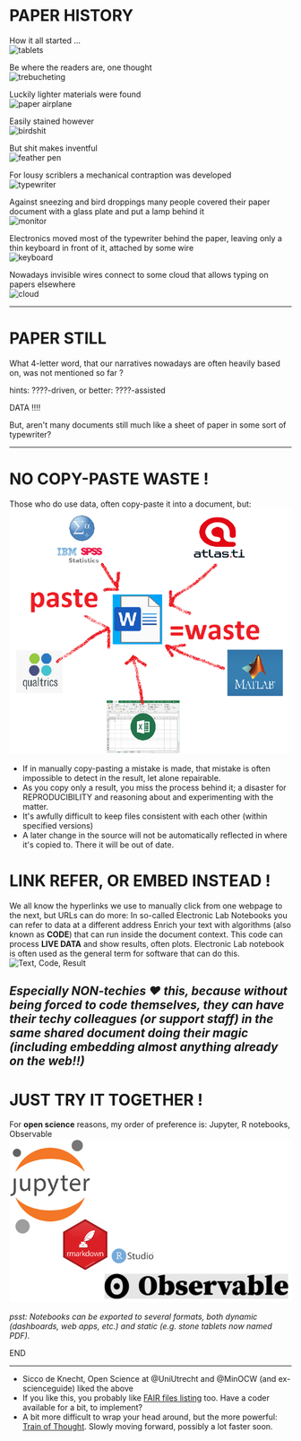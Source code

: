 # PAPER HISTORY

How it all started ...<br>![tablets](https://s3.amazonaws.com/lowres.cartoonstock.com/technology-backup-backed_up-spare-history-caves-shr1435_low.jpg)

Be where the readers are, one thought<br>![trebucheting](https://www.toonpool.com/user/3107/files/send_email_380405.jpg)

Luckily lighter materials were found<br>![paper airplane](https://www.pngitem.com/pimgs/m/31-317183_painted-paper-plane-hand-png-download-free-clipart.png)

Easily stained however<br>![birdshit](https://www.nicepng.com/png/detail/147-1472116_royalty-free-collection-of-high-quality-free-cliparts.png)

But shit makes inventful<br>![feather pen](https://encrypted-tbn0.gstatic.com/images?q=tbn:ANd9GcQF8SI83PV8vXV1DoUtGe4-wt_IT3Bq7BGJ6RVZlUnh64Azp9eGOwRd7vzZUaIzrqte6Ik&usqp=CAU)

For lousy scriblers a mechanical contraption was developed<br>![typewriter](https://cdn3.vectorstock.com/i/1000x1000/23/67/drawing-of-old-typewriter-with-a-paper-in-black-vector-20272367.jpg)

Against sneezing and bird droppings many people covered their paper document with a glass plate and put a lamp behind it<br>![monitor](https://thumbs.dreamstime.com/z/old-retro-crt-monitor-display-blank-white-screen-isolated-background-162226372.jpg)

Electronics moved most of the typewriter behind the paper, leaving only a thin keyboard in front of it, attached by some wire<br>![keyboard](https://content.instructables.com/ORIG/FOT/CW6G/HPFZZGBK/FOTCW6GHPFZZGBK.jpg?auto=webp)

Nowadays invisible wires connect to some cloud that allows typing on papers elsewhere<br>![cloud](https://images.theconversation.com/files/243663/original/file-20181102-83644-b06itk.jpg?ixlib=rb-1.1.0&q=45&auto=format&w=1356&h=668&fit=crop)

---

# PAPER STILL

What 4-letter word, that our narratives nowadays are often heavily based on, was not mentioned so far ?

hints: ????-driven, or better: ????-assisted

DATA !!!!

But, aren't many documents still much like a sheet of paper in some sort of typewriter?

---

# NO COPY-PASTE WASTE !

Those who do use data, often copy-paste it into a document, but:
![CopyPasteWaste](CopyPasteWaste.png)
- If in manually copy-pasting a mistake is made, that mistake is often impossible to detect in the result, let alone repairable.
- As you copy only a result, you miss the process behind it; a disaster for REPRODUCIBILITY and reasoning about and experimenting with the matter.
- It's awfully difficult to keep files consistent with each other (within specified versions)
- A later change in the source will not be automatically reflected in where it's copied to. There it will be out of date.

# LINK REFER, OR EMBED INSTEAD !
We all know the hyperlinks we use to manually click from one webpage to the next, but URLs can do more:
In so-called Electronic Lab Notebooks you can refer to data at a different address
Enrich your text with algorithms (also known as **CODE**) that can run inside the document context. This code can process **LIVE DATA** and show results, often plots. Electronic Lab notebook is often used as the general term for software that can do this.
![Text, Code, Result](https://static.packt-cdn.com/products/9781789800265/graphics/assets/318443e2-2a55-4b0e-b59a-b89118d0b7ff.png)
## *Especially NON-techies :heart: this, because without being forced to code themselves, they can have their techy colleagues (or support staff) in the same shared document doing their magic (including embedding almost anything already on the web!!)*


# JUST TRY IT TOGETHER !
For **open science** reasons, my order of preference is: Jupyter, R&nbsp;notebooks, Observable
![notebook brands](notebooks.png)

_psst: Notebooks can be exported to several formats, both dynamic (dashboards, web apps, etc.) and static (e.g. stone tablets now named PDF)._

END

---

- Sicco de Knecht, Open Science at @UniUtrecht and @MinOCW  (and ex-scienceguide) liked the above
- If you like this, you probably like [FAIR files listing](https://github.com/steltenpower/FAIRfilesListing) too. Have a coder available for a bit, to implement?
- A bit more difficult to wrap your head around, but the more powerful: [Train of Thought](https://github.com/steltenpower/Train-Of-Thought/blob/main/README.md). Slowly moving forward, possibly a lot faster soon.
